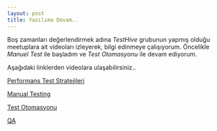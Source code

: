 ```yaml
---
layout: post
title: Yazılıma Devam..
---
```




Boş zamanları değerlendirmek adına *TestHive* grubunun yapmış olduğu meetuplara ait videoları izleyerek, bilgi edinmeye çalışıyorum. 
Öncelikle *Manuel Test* ile başladım ve *Test Otomasyonu* ile devam ediyorum. 

Aşağıdaki linklerden videolara ulaşabilirsiniz.. 


<a href="https://www.youtube.com/watch?v=Z1HRJqZHwKQ" target="_blank">Performans Test Stratejileri</a>

<a href="https://www.youtube.com/watch?v=jMuR71NMC68" target="_blank">Manual Testing</a>

<a href="https://www.youtube.com/watch?v=hdMRBpdHGbM" target="_blank">Test Otomasyonu</a>

<a href="https://www.youtube.com/watch?v=TWnFTaUIpOg" target="_blank">QA</a>

